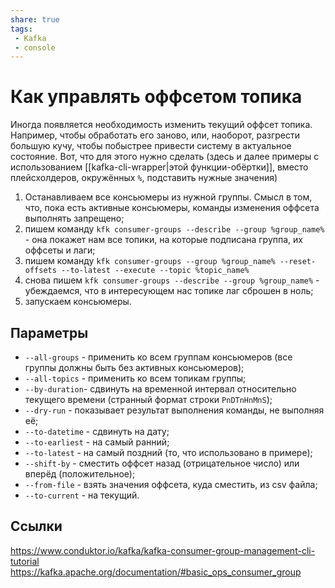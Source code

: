 ```yaml
---
share: true
tags: 
 - Kafka
 - console
---
```

# Как управлять оффсетом топика
Иногда появляется необходимость изменить текущий оффсет топика. Например, чтобы обработать его заново, или, наоборот, разгрести большую кучу, чтобы побыстрее привести систему в актуальное состояние.
Вот, что для этого нужно сделать (здесь и далее примеры с использованием [[kafka-cli-wrapper|этой функции-обёртки]], вместо плейсхолдеров, окружённых `%`, подставить нужные значения)

1. Останавливаем все консьюмеры из нужной группы. Смысл в том, что, пока есть активные консьюмеры, команды изменения оффсета выполнять запрещено;
3. пишем команду `kfk consumer-groups --describe --group %group_name%` - она покажет нам все топики, на которые подписана группа, их оффсеты и лаги;
4. пишем команду 
	`kfk consumer-groups --group %group_name% --reset-offsets --to-latest --execute --topic %topic_name%`
1. снова пишем `kfk consumer-groups --describe --group %group_name%` - убеждаемся, что в интересующем нас топике лаг сброшен в ноль;
2. запускаем консьюмеры.

## Параметры

- `--all-groups` - применить ко всем группам консьюмеров (все группы должны быть без активных консьюмеров);
- `--all-topics` - применить ко всем топикам группы;
- `--by-duration`- сдвинуть на временной интервал относительно текущего времени (странный формат строки `PnDTnHnMnS`);
- `--dry-run` - показывает результат выполнения команды, не выполняя её;
- `--to-datetime` - сдвинуть на дату;
- `--to-earliest` - на самый ранний;
- `--to-latest` - на самый поздний (то, что использовано в примере);
- `--shift-by` - сместить оффсет назад (отрицательное число) или вперёд (положительное);
- `--from-file` - взять значения оффсета, куда сместить, из csv файла;
- `--to-current` - на текущий.

## Ссылки
https://www.conduktor.io/kafka/kafka-consumer-group-management-cli-tutorial
https://kafka.apache.org/documentation/#basic_ops_consumer_group